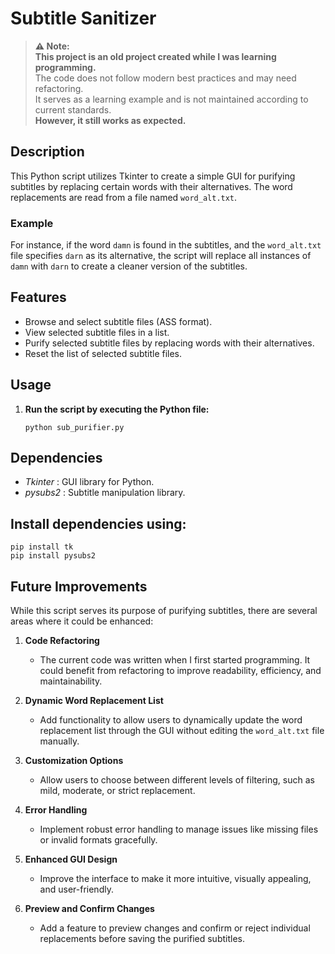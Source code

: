 # Subtitle Sanitizer

> **⚠️ Note:**  
> **This project is an old project created while I was learning programming.**  
> The code does not follow modern best practices and may need refactoring.  
> It serves as a learning example and is not maintained according to current standards.  
> **However, it still works as expected.**

## Description
This Python script utilizes Tkinter to create a simple GUI for purifying subtitles by replacing certain words with their alternatives. The word replacements are read from a file named `word_alt.txt`.

### Example
For instance, if the word `damn` is found in the subtitles, and the `word_alt.txt` file specifies `darn` as its alternative, the script will replace all instances of `damn` with `darn` to create a cleaner version of the subtitles.


## Features

- Browse and select subtitle files (ASS format).
- View selected subtitle files in a list.
- Purify selected subtitle files by replacing words with their alternatives.
- Reset the list of selected subtitle files.

## Usage

1. **Run the script by executing the Python file:**

   ```
   python sub_purifier.py
   ```

## Dependencies
- _Tkinter_ : GUI library for Python.
- _pysubs2_ : Subtitle manipulation library.<br>

## Install dependencies using:

```
pip install tk
pip install pysubs2
```

## Future Improvements
While this script serves its purpose of purifying subtitles, there are several areas where it could be enhanced:

1. **Code Refactoring**  
   - The current code was written when I first started programming. It could benefit from refactoring to improve readability, efficiency, and maintainability. 

2. **Dynamic Word Replacement List**  
   - Add functionality to allow users to dynamically update the word replacement list through the GUI without editing the `word_alt.txt` file manually.

3. **Customization Options**  
   - Allow users to choose between different levels of filtering, such as mild, moderate, or strict replacement.

4. **Error Handling**  
   - Implement robust error handling to manage issues like missing files or invalid formats gracefully.

5. **Enhanced GUI Design**  
   - Improve the interface to make it more intuitive, visually appealing, and user-friendly.

6. **Preview and Confirm Changes**  
   - Add a feature to preview changes and confirm or reject individual replacements before saving the purified subtitles.

